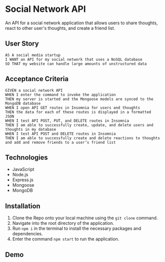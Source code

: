 # Social Network API
An API for a social network application that allows users to share thoughts, react to other user's thoughts, and create a friend list.
## User Story
```
AS A social media startup
I WANT an API for my social network that uses a NoSQL database
SO THAT my website can handle large amounts of unstructured data
```
## Acceptance Criteria
```
GIVEN a social network API
WHEN I enter the command to invoke the application
THEN my server is started and the Mongoose models are synced to the MongoDB database
WHEN I open API GET routes in Insomnia for users and thoughts
THEN the data for each of these routes is displayed in a formatted JSON
WHEN I test API POST, PUT, and DELETE routes in Insomnia
THEN I am able to successfully create, update, and delete users and thoughts in my database
WHEN I test API POST and DELETE routes in Insomnia
THEN I am able to successfully create and delete reactions to thoughts and add and remove friends to a user’s friend list
```
## Technologies
- JavaScript
- Node.js
- Express.js
- Mongoose
- MongoDB

## Installation
1. Clone the Repo onto your local machine using the ```git clone``` command.
2. Navigate into the root directory of the application.
3. Run ```npm i``` in the terminal to install the necessary packages and dependencies.
4. Enter the command ```npm start``` to run the application.
## Demo

